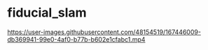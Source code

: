 # fiducial_slam

https://user-images.githubusercontent.com/48154519/167446009-db369941-99e0-4af0-b77b-b602e1cfabc1.mp4

